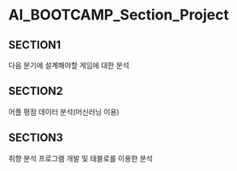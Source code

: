 # **AI_BOOTCAMP_Section_Project**

## **SECTION1**
다음 분기에 설계해야할 게임에 대한 분석

## **SECTION2**
어플 평점 데이터 분석(머신러닝 이용)

## **SECTION3**
취향 분석 프로그램 개발 및 태블로를 이용한 분석

